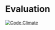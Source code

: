 Evaluation
================

[![Code Climate](https://codeclimate.com/repos/582d873b83bf440054001263/badges/1a53ba91eb94151e50c5/gpa.svg)](https://codeclimate.com/repos/582d873b83bf440054001263/feed)
